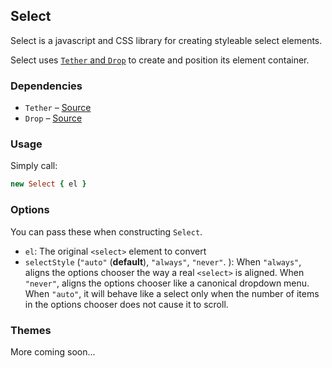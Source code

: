 <script src="docs/js/intro.js"></script>
<script src="tether.js"></script>
<script src="constraint.js"></script>
<script src="markAttachment.js"></script>
<link rel="stylesheet" href="docs/css/intro.css"></link>

## Select

Select is a javascript and CSS library for creating styleable select elements.

Select uses [`Tether` and `Drop`](http://github.hubspot.com/tether) to create and position its element container.

### Dependencies

- `Tether` – [Source](https://github.com/HubSpot/tether/blob/master/tether.js)
- `Drop` – [Source](https://github.com/HubSpot/tether/blob/master/drop.js)

### Usage

Simply call:

```coffeescript
new Select { el }
```

### Options

You can pass these when constructing `Select`.

- `el`: The original `<select>` element to convert
- `selectStyle` (`"auto"` (__default__), `"always"`, `"never"`. ): When `"always"`, aligns the options chooser the way a real `<select>` is aligned. When `"never"`, aligns the options chooser like a canonical dropdown menu. When `"auto"`, it will behave like a select only when the number of items in the options chooser does not cause it to scroll.

### Themes

More coming soon...